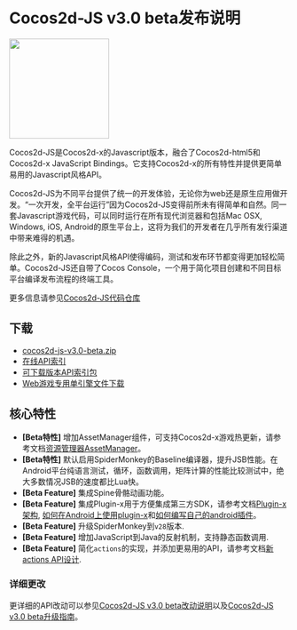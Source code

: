 # Cocos2d-JS v3.0 beta发布说明

<img src="http://www.cocos2d-x.org/attachments/download/1508" height=180> 


Cocos2d-JS是Cocos2d-x的Javascript版本，融合了Cocos2d-html5和Cocos2d-x JavaScript Bindings。它支持Cocos2d-x的所有特性并提供更简单易用的Javascript风格API。

Cocos2d-JS为不同平台提供了统一的开发体验，无论你为web还是原生应用做开发。“一次开发，全平台运行”因为Cocos2d-JS变得前所未有得简单和自然。同一套Javascript游戏代码，可以同时运行在所有现代浏览器和包括Mac OSX, Windows, iOS, Android的原生平台上，这将为我们的开发者在几乎所有发行渠道中带来难得的机遇。

除此之外，新的Javascript风格API使得编码，测试和发布环节都变得更加轻松简单。Cocos2d-JS还自带了Cocos Console，一个用于简化项目创建和不同目标平台编译发布流程的终端工具。

更多信息请参见[Cocos2d-JS代码仓库](https://github.com/cocos2d/cocos2d-js)

## 下载

- [cocos2d-js-v3.0-beta.zip](http://www.cocos2d-x.org/filedown/cocos2d-js-v3.0-beta.zip)
- [在线API索引](http://www.cocos2d-x.org/reference/html5-js/V3.0beta/index.html)
- [可下载版本API索引包](http://www.cocos2d-x.org/filedown/Cocos2d-JS-v3.0-beta-API.zip)
- [Web游戏专用单引擎文件下载](http://www.cocos2d-x.org/jsbuilder)

## 核心特性

* **[Beta特性]** 增加AssetManager组件，可支持Cocos2d-x游戏热更新，请参考文档[资源管理器AssetManager](http://cocos2d-x.org/docs/manual/framework/html5/v3/assets-manager/zh)。
* **[Beta特性]** 默认启用SpiderMonkey的Baseline编译器，提升JSB性能。在Android平台纯语言测试，循环，函数调用，矩阵计算的性能比较测试中，绝大多数情况JSB的速度都比Lua快。
* **[Beta Feature]** 集成Spine骨骼动画功能。
* **[Beta Feature]** 集成Plugin-x用于方便集成第三方SDK，请参考文档[Plugin-x架构](http://cocos2d-x.org/docs/manual/framework/html5/v3/plugin-x/plugin-x-architecture/zh), [如何在Android上使用plugin-x](http://cocos2d-x.org/docs/manual/framework/html5/v3/plugin-x/how-to-use-plugin-x-on-android/zh)和[如何编写自己的android插件](http://cocos2d-x.org/docs/manual/framework/html5/v3/plugin-x/how-to-write-your-own-plugin-for-android/zh)。
* **[Beta Feature]** 升级SpiderMonkey到`v28`版本.
* **[Beta Feature]** 增加JavaScript到Java的反射机制，支持静态函数调用.
* **[Beta Feature]** 简化`actions`的实现，并添加更易用的API，请参考文档[新actions API设计](http://cocos2d-x.org/docs/manual/framework/html5/v3/cc-actions/en).

### 详细更改 ###

更详细的API改动可以参见[Cocos2d-JS v3.0 beta改动说明](http://www.cocos2d-x.org/docs/manual/framework/html5/release-notes/v3.0b/changelog/en)以及[Cocos2d-JS v3.0 beta升级指南](http://www.cocos2d-x.org/docs/manual/framework/html5/release-notes/v3.0b/upgrade-guide/zh)。